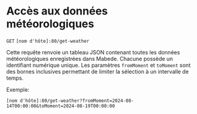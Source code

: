 # Accès aux données météorologiques

`GET` `[nom d'hôte]:80/get-weather`

Cette requête renvoie un tableau JSON contenant toutes les données
météorologiques enregistrées dans Mabede.
Chacune possède un identifiant numérique unique.
Les paramètres `fromMoment` et `toMoment` sont des bornes inclusives permettant
de limiter la sélection à un intervalle de temps.

Exemple:
```
[nom d'hôte]:80/get-weather?fromMoment=2024-08-14T00:00:00&toMoment=2024-08-19T00:00:00
```
